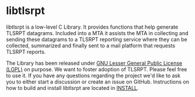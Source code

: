 # libtlsrpt

libtlsrpt is a low-level C Library. It provides functions that help generate
TLSRPT datagrams. Included into a MTA it assists the MTA in collecting and
sending these datagrams to a TLSRPT reporting service where they can be
collected, summarized and finally sent to a mail platform that requests TLSRPT
reports.

The Library has been released under [GNU Lesser General Public License
(LGPL)](COPYING.LESSER) on purpose. We want to foster adoption of TLSRPT.
Please feel free to use it. If you have any questions regarding the project
we'd like to ask you to either start a discussion or create an issue on GitHub.
Instructions on how to build and install libtlsrpt are located in
[INSTALL](INSTALL).

